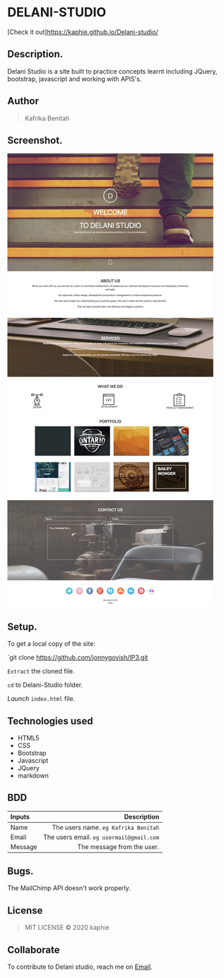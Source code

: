 # DELANI-STUDIO

[Check it out]https://kaphie.github.io/Delani-studio/

## Description.
Delani Studio is a site built to practice concepts learnt including JQuery, bootstrap, javascript and working with APIS's.

## Author
>Kafrika Benitah

## Screenshot.
<img src="./image/p.jpg">

## Setup.
To get a local copy of the site:

`git clone https://github.com/jonnygovish/IP3.git

`Extract` the cloned file.

`cd` to Delani-Studio folder.

*Launch* `index.html` file.

## Technologies used
* HTML5
* CSS
* Bootstrap
* Javascript
* JQuery
* markdown

## BDD
| Inputs |  Description |
| :---         |          ---: |
| Name   | The users name. `eg Kafrika Benitah`|
| Email     | The users email. ``eg usermail@gmail.com``   |
| Message    | The message from the user.   |

## Bugs.
The MailChimp API doesn't work properly.

## License
>MIT LICENSE &copy; 2020 kaphie

## Collaborate
To contribute to Delani studio, reach me on [Email](bkafrika144@gmail.com).
